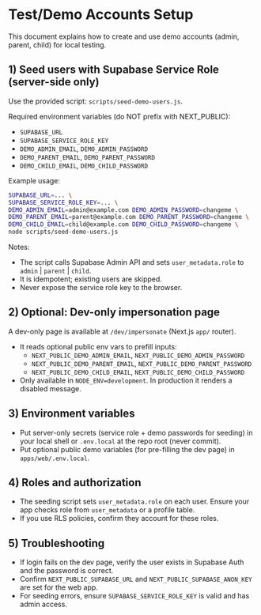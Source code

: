 # Test/Demo Accounts Setup

This document explains how to create and use demo accounts (admin, parent, child) for local testing.

## 1) Seed users with Supabase Service Role (server-side only)

Use the provided script: `scripts/seed-demo-users.js`.

Required environment variables (do NOT prefix with NEXT_PUBLIC):
- `SUPABASE_URL`
- `SUPABASE_SERVICE_ROLE_KEY`
- `DEMO_ADMIN_EMAIL`, `DEMO_ADMIN_PASSWORD`
- `DEMO_PARENT_EMAIL`, `DEMO_PARENT_PASSWORD`
- `DEMO_CHILD_EMAIL`, `DEMO_CHILD_PASSWORD`

Example usage:
```bash
SUPABASE_URL=... \
SUPABASE_SERVICE_ROLE_KEY=... \
DEMO_ADMIN_EMAIL=admin@example.com DEMO_ADMIN_PASSWORD=changeme \
DEMO_PARENT_EMAIL=parent@example.com DEMO_PARENT_PASSWORD=changeme \
DEMO_CHILD_EMAIL=child@example.com DEMO_CHILD_PASSWORD=changeme \
node scripts/seed-demo-users.js
```

Notes:
- The script calls Supabase Admin API and sets `user_metadata.role` to `admin` | `parent` | `child`.
- It is idempotent; existing users are skipped.
- Never expose the service role key to the browser.

## 2) Optional: Dev-only impersonation page

A dev-only page is available at `/dev/impersonate` (Next.js `app/` router).
- It reads optional public env vars to prefill inputs:
  - `NEXT_PUBLIC_DEMO_ADMIN_EMAIL`, `NEXT_PUBLIC_DEMO_ADMIN_PASSWORD`
  - `NEXT_PUBLIC_DEMO_PARENT_EMAIL`, `NEXT_PUBLIC_DEMO_PARENT_PASSWORD`
  - `NEXT_PUBLIC_DEMO_CHILD_EMAIL`, `NEXT_PUBLIC_DEMO_CHILD_PASSWORD`
- Only available in `NODE_ENV=development`. In production it renders a disabled message.

## 3) Environment variables

- Put server-only secrets (service role + demo passwords for seeding) in your local shell or `.env.local` at the repo root (never commit).
- Put optional public demo variables (for pre-filling the dev page) in `apps/web/.env.local`.

## 4) Roles and authorization

- The seeding script sets `user_metadata.role` on each user. Ensure your app checks role from `user_metadata` or a profile table.
- If you use RLS policies, confirm they account for these roles.

## 5) Troubleshooting

- If login fails on the dev page, verify the user exists in Supabase Auth and the password is correct.
- Confirm `NEXT_PUBLIC_SUPABASE_URL` and `NEXT_PUBLIC_SUPABASE_ANON_KEY` are set for the web app.
- For seeding errors, ensure `SUPABASE_SERVICE_ROLE_KEY` is valid and has admin access.
